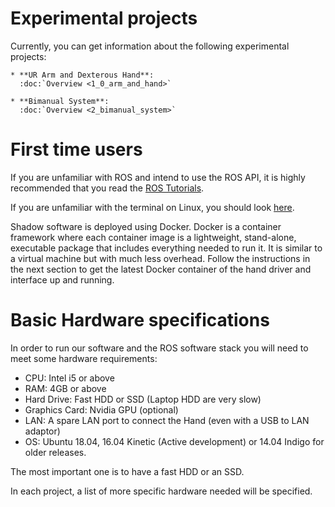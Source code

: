 # Experimental projects
Currently, you can get information about the following experimental projects:
```eval_rst
* **UR Arm and Dexterous Hand**:
  :doc:`Overview <1_0_arm_and_hand>`
  
* **Bimanual System**:
  :doc:`Overview <2_bimanual_system>`
```

# First time users
If you are unfamiliar with ROS and intend to use the ROS API, it is highly recommended that you read the [ROS Tutorials](http://www.ros.org/wiki/ROS/Tutorials).

If you are unfamiliar with the terminal on Linux, you should look [here](https://askubuntu.com/questions/183775/how-do-i-open-a-terminal).

Shadow software is deployed using Docker. Docker is a container framework where each container image is a lightweight, stand-alone, executable package that includes everything needed to run it. It is similar to a virtual machine but with much less overhead. Follow the instructions in the next section to get the latest Docker container of the hand driver and interface up and running.

# Basic Hardware specifications

In order to run our software and the ROS software stack you will need to meet some hardware requirements:

* CPU: Intel i5 or above
* RAM: 4GB or above
* Hard Drive: Fast HDD or SSD (Laptop HDD are very slow)
* Graphics Card: Nvidia GPU (optional)
* LAN: A spare LAN port to connect the Hand (even with a USB to LAN adaptor)
* OS: Ubuntu 18.04, 16.04 Kinetic (Active development) or 14.04 Indigo for older releases.

The most important one is to have a fast HDD or an SSD.

In each project, a list of more specific hardware needed will be specified.
